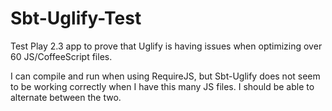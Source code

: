 # Sbt-Uglify-Test
Test Play 2.3 app to prove that Uglify is having issues when optimizing over 60 JS/CoffeeScript files.

I can compile and run when using RequireJS, but Sbt-Uglify does not seem to be working correctly when I have this many JS files. I should be able to alternate between the two.
